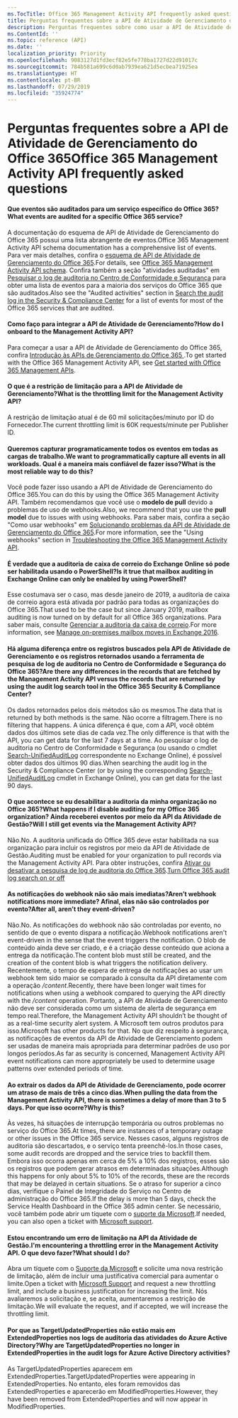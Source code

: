 ```yaml
---
ms.TocTitle: Office 365 Management Activity API frequently asked questions
title: Perguntas frequentes sobre a API de Atividade de Gerenciamento do Office 365
description: Perguntas frequentes sobre como usar a API de Atividade de Gerenciamento do Office 365
ms.ContentId: ''
ms.topic: reference (API)
ms.date: ''
localization_priority: Priority
ms.openlocfilehash: 9083127d1fd3ecf82e5fe778ba1727d22d91017c
ms.sourcegitcommit: 784b581a699c6d0ab7939ea621d5ecbea71925ea
ms.translationtype: HT
ms.contentlocale: pt-BR
ms.lasthandoff: 07/29/2019
ms.locfileid: "35924774"
---
```

# <a name="office-365-management-activity-api-frequently-asked-questions"></a><span data-ttu-id="69dfb-103">Perguntas frequentes sobre a API de Atividade de Gerenciamento do Office 365</span><span class="sxs-lookup"><span data-stu-id="69dfb-103">Office 365 Management Activity API frequently asked questions</span></span>

#### <a name="what-events-are-audited-for-a-specific-office-365-service"></a><span data-ttu-id="69dfb-104">Que eventos são auditados para um serviço específico do Office 365?</span><span class="sxs-lookup"><span data-stu-id="69dfb-104">What events are audited for a specific Office 365 service?</span></span>

<span data-ttu-id="69dfb-105">A documentação do esquema de API de Atividade de Gerenciamento do Office 365 possui uma lista abrangente de eventos.</span><span class="sxs-lookup"><span data-stu-id="69dfb-105">Office 365 Management Activity API schema documentation has a comprehensive list of events.</span></span> <span data-ttu-id="69dfb-106">Para ver mais detalhes, confira o [esquema de API de Atividade de Gerenciamento do Office 365](office-365-management-activity-api-schema.md).</span><span class="sxs-lookup"><span data-stu-id="69dfb-106">For details, see [Office 365 Management Activity API schema](office-365-management-activity-api-schema.md).</span></span> <span data-ttu-id="69dfb-107">Confira também a seção "atividades auditadas" em [Pesquisar o log de auditoria no Centro de Conformidade e Segurança](https://docs.microsoft.com/pt-BR/office365/securitycompliance/search-the-audit-log-in-security-and-compliance#audited-activities) para obter uma lista de eventos para a maioria dos serviços do Office 365 que são auditados.</span><span class="sxs-lookup"><span data-stu-id="69dfb-107">Also see the "Audited activities" section in [Search the audit log in the Security & Compliance Center](https://docs.microsoft.com/en-us/office365/securitycompliance/search-the-audit-log-in-security-and-compliance#audited-activities) for a list of events for most of the Office 365 services that are audited.</span></span>

#### <a name="how-do-i-onboard-to-the-management-activity-api"></a><span data-ttu-id="69dfb-108">Como faço para integrar a API de Atividade de Gerenciamento?</span><span class="sxs-lookup"><span data-stu-id="69dfb-108">How do I onboard to the Management Activity API?</span></span>

<span data-ttu-id="69dfb-109">Para começar a usar a API de Atividade de Gerenciamento do Office 365, confira [ Introdução às APIs de Gerenciamento do Office 365 ](get-started-with-office-365-management-apis.md).</span><span class="sxs-lookup"><span data-stu-id="69dfb-109">To get started with the Office 365 Management Activity API, see [Get started with Office 365 Management APIs](get-started-with-office-365-management-apis.md).</span></span>
 
#### <a name="what-is-the-throttling-limit-for-the--management-activity-api"></a><span data-ttu-id="69dfb-110">O que é a restrição de limitação para a API de Atividade de Gerenciamento?</span><span class="sxs-lookup"><span data-stu-id="69dfb-110">What is the throttling limit for the  Management Activity API?</span></span>

<span data-ttu-id="69dfb-111">A restrição de limitação atual é de 60 mil solicitações/minuto por ID do Fornecedor.</span><span class="sxs-lookup"><span data-stu-id="69dfb-111">The current throttling limit is 60K requests/minute per Publisher ID.</span></span> 

#### <a name="we-want-to-programmatically-capture-all-events-in-all-workloads-what-is-the-most-reliable-way-to-do-this"></a><span data-ttu-id="69dfb-112">Queremos capturar programaticamente todos os eventos em todas as cargas de trabalho.</span><span class="sxs-lookup"><span data-stu-id="69dfb-112">We want to programmatically capture all events in all workloads.</span></span> <span data-ttu-id="69dfb-113">Qual é a maneira mais confiável de fazer isso?</span><span class="sxs-lookup"><span data-stu-id="69dfb-113">What is the most reliable way to do this?</span></span>

<span data-ttu-id="69dfb-114">Você pode fazer isso usando a API de Atividade de Gerenciamento do Office 365.</span><span class="sxs-lookup"><span data-stu-id="69dfb-114">You can do this by using the Office 365 Management Activity API.</span></span> <span data-ttu-id="69dfb-115">Também recomendamos que você use o **modelo de pull** devido a problemas de uso de webhooks.</span><span class="sxs-lookup"><span data-stu-id="69dfb-115">Also, we recommend that you use the **pull model** due to issues with using webhooks.</span></span> <span data-ttu-id="69dfb-116">Para saber mais, confira a seção "Como usar webhooks" em [ Solucionando problemas da API de Atividade de Gerenciamento do Office 365](troubleshooting-the-office-365-management-activity-api.md#using-webhooks).</span><span class="sxs-lookup"><span data-stu-id="69dfb-116">For more information, see the "Using webhooks" section in [Troubleshooting the Office 365 Management Activity API](troubleshooting-the-office-365-management-activity-api.md#using-webhooks).</span></span>

#### <a name="is-it-true-that-mailbox-auditing-in-exchange-online-can-only-be-enabled-by-using-powershell"></a><span data-ttu-id="69dfb-117">É verdade que a auditoria de caixa de correio do Exchange Online só pode ser habilitada usando o PowerShell?</span><span class="sxs-lookup"><span data-stu-id="69dfb-117">Is it true that mailbox auditing in Exchange Online can only be enabled by using PowerShell?</span></span>

<span data-ttu-id="69dfb-118">Esse costumava ser o caso, mas desde janeiro de 2019, a auditoria de caixa de correio agora está ativada por padrão para todas as organizações do Office 365.</span><span class="sxs-lookup"><span data-stu-id="69dfb-118">That used to be the case but since January 2019, mailbox auditing is now turned on by default for all Office 365 organizations.</span></span> <span data-ttu-id="69dfb-119">Para saber mais, consulte [Gerenciar a auditoria da caixa de correio](https://docs.microsoft.com/office365/securitycompliance/enable-mailbox-auditing).</span><span class="sxs-lookup"><span data-stu-id="69dfb-119">For more information, see [Manage on-premises mailbox moves in Exchange 2016](https://docs.microsoft.com/office365/securitycompliance/enable-mailbox-auditing).</span></span>

#### <a name="are-there-any-differences-in-the-records-that-are-fetched-by-the-management-activity-api-versus-the-records-that-are-returned-by-using-the-audit-log-search-tool-in-the-office-365-security--compliance-center"></a><span data-ttu-id="69dfb-120">Há alguma diferença entre os registros buscados pela API de Atividade de Gerenciamento e os registros retornados usando a ferramenta de pesquisa de log de auditoria no Centro de Conformidade e Segurança do Office 365?</span><span class="sxs-lookup"><span data-stu-id="69dfb-120">Are there any differences in the records that are fetched by the Management Activity API versus the records that are returned by using the audit log search tool in the Office 365 Security & Compliance Center?</span></span>

<span data-ttu-id="69dfb-121">Os dados retornados pelos dois métodos são os mesmos.</span><span class="sxs-lookup"><span data-stu-id="69dfb-121">The data that is returned by both methods is the same.</span></span> <span data-ttu-id="69dfb-122">Não ocorre a filtragem.</span><span class="sxs-lookup"><span data-stu-id="69dfb-122">There is no filtering that happens.</span></span> <span data-ttu-id="69dfb-123">A única diferença é que, com a API, você obtém dados dos últimos sete dias de cada vez.</span><span class="sxs-lookup"><span data-stu-id="69dfb-123">The only difference is that with the API, you can get data for the last 7 days at a time.</span></span> <span data-ttu-id="69dfb-124">Ao pesquisar o log de auditoria no Centro de Conformidade e Segurança (ou usando o cmdlet [Search-UnifiedAuditLog](https://docs.microsoft.com/powershell/module/exchange/policy-and-compliance-audit/search-unifiedauditlog) correspondente no Exchange Online), é possível obter dados dos últimos 90 dias.</span><span class="sxs-lookup"><span data-stu-id="69dfb-124">When searching the audit log in the Security & Compliance Center (or by using the corresponding [Search-UnifiedAuditLog](https://docs.microsoft.com/powershell/module/exchange/policy-and-compliance-audit/search-unifiedauditlog) cmdlet in Exchange Online), you can get data for the last 90 days.</span></span> 

#### <a name="what-happens-if-i-disable-auditing-for-my-office-365-organization-will-i-still-get-events-via-the-management-activity-api"></a><span data-ttu-id="69dfb-125">O que acontece se eu desabilitar a auditoria da minha organização no Office 365?</span><span class="sxs-lookup"><span data-stu-id="69dfb-125">What happens if I disable auditing for my Office 365 organization?</span></span> <span data-ttu-id="69dfb-126">Ainda receberei eventos por meio da API da Atividade de Gestão?</span><span class="sxs-lookup"><span data-stu-id="69dfb-126">Will I still get events via the Management Activity API?</span></span>

<span data-ttu-id="69dfb-127">Não.</span><span class="sxs-lookup"><span data-stu-id="69dfb-127">No.</span></span> <span data-ttu-id="69dfb-128">A auditoria unificada do Office 365 deve estar habilitada na sua organização para incluir os registros por meio da API de Atividade de Gestão.</span><span class="sxs-lookup"><span data-stu-id="69dfb-128">Auditing must be enabled for your organization to pull records via the Management Activity API.</span></span> <span data-ttu-id="69dfb-129">Para obter instruções, confira [Ativar ou desativar a pesquisa de log de auditoria do Office 365](https://docs.microsoft.com/office365/securitycompliance/turn-audit-log-search-on-or-off).</span><span class="sxs-lookup"><span data-stu-id="69dfb-129">[Turn Office 365 audit log search on or off](https://docs.microsoft.com/office365/securitycompliance/turn-audit-log-search-on-or-off)</span></span>

#### <a name="arent-webhook-notifications-more-immediate-after-all-arent-they-event-driven"></a><span data-ttu-id="69dfb-130">As notificações do webhook não são mais imediatas?</span><span class="sxs-lookup"><span data-stu-id="69dfb-130">Aren’t webhook notifications more immediate?</span></span> <span data-ttu-id="69dfb-131">Afinal, elas não são controlados por evento?</span><span class="sxs-lookup"><span data-stu-id="69dfb-131">After all, aren’t they event-driven?</span></span>

<span data-ttu-id="69dfb-132">Não.</span><span class="sxs-lookup"><span data-stu-id="69dfb-132">No.</span></span> <span data-ttu-id="69dfb-133">As notificações do webhook não são controladas por evento, no sentido de que o evento dispara a notificação.</span><span class="sxs-lookup"><span data-stu-id="69dfb-133">Webhook notifications aren't event-driven in the sense that the event triggers the notification.</span></span> <span data-ttu-id="69dfb-134">O blob de conteúdo ainda deve ser criado, e é a criação desse conteúdo que aciona a entrega da notificação.</span><span class="sxs-lookup"><span data-stu-id="69dfb-134">The content blob must still be created, and the creation of the content blob is what triggers the notification delivery.</span></span> <span data-ttu-id="69dfb-135">Recentemente, o tempo de espera de entrega de notificações ao usar um webhook tem sido maior se comparado à consulta da API diretamente com a operação */content*.</span><span class="sxs-lookup"><span data-stu-id="69dfb-135">Recently, there have been longer wait times for notifications when using a webhook compared to querying the API directly with the */content* operation.</span></span> <span data-ttu-id="69dfb-136">Portanto, a API de Atividade de Gerenciamento não deve ser considerada como um sistema de alerta de segurança em tempo real.</span><span class="sxs-lookup"><span data-stu-id="69dfb-136">Therefore, the Management Activity API shouldn’t be thought of as a real-time security alert system.</span></span> <span data-ttu-id="69dfb-137">A Microsoft tem outros produtos para isso.</span><span class="sxs-lookup"><span data-stu-id="69dfb-137">Microsoft has other products for that.</span></span> <span data-ttu-id="69dfb-138">No que diz respeito à segurança, as notificações de eventos da API de Atividade de Gerenciamento podem ser usadas de maneira mais apropriada para determinar padrões de uso por longos períodos.</span><span class="sxs-lookup"><span data-stu-id="69dfb-138">As far as security is concerned, Management Activity API event notifications can more appropriately be used to determine usage patterns over extended periods of time.</span></span>

#### <a name="when-pulling-the-data-from-the-management-activity-api-there-is-sometimes-a-delay-of-more-than-3-to-5-days-why-is-this"></a><span data-ttu-id="69dfb-139">Ao extrair os dados da API de Atividade de Gerenciamento, pode ocorrer um atraso de mais de três a cinco dias.</span><span class="sxs-lookup"><span data-stu-id="69dfb-139">When pulling the data from the Management Activity API, there is sometimes a delay of more than 3 to 5 days.</span></span> <span data-ttu-id="69dfb-140">Por que isso ocorre?</span><span class="sxs-lookup"><span data-stu-id="69dfb-140">Why is this?</span></span>

<span data-ttu-id="69dfb-141">Às vezes, há situações de interrupção temporária ou outros problemas no serviço do Office 365.</span><span class="sxs-lookup"><span data-stu-id="69dfb-141">At times, there are instances of a temporary outage or other issues in the Office 365 service.</span></span> <span data-ttu-id="69dfb-142">Nesses casos, alguns registros de auditoria são descartados, e o serviço tenta preenchê-los.</span><span class="sxs-lookup"><span data-stu-id="69dfb-142">In those cases, some audit records are dropped and the service tries to backfill them.</span></span> <span data-ttu-id="69dfb-143">Embora isso ocorra apenas em cerca de 5% a 10% dos registros, esses são os registros que podem gerar atrasos em determinadas situações.</span><span class="sxs-lookup"><span data-stu-id="69dfb-143">Although this happens for only about 5% to 10% of the records, these are the records that may be delayed in certain situations.</span></span> <span data-ttu-id="69dfb-144">Se o atraso for superior a cinco dias, verifique o Painel de Integridade do Serviço no Centro de administração do Office 365.</span><span class="sxs-lookup"><span data-stu-id="69dfb-144">If the delay is more than 5 days, check the Service Health Dashboard in the Office 365 admin center.</span></span> <span data-ttu-id="69dfb-145">Se necessário, você também pode abrir um tíquete com o [suporte da Microsoft](https://support.office.com/article/contact-support-for-business-products-admin-help-32a17ca7-6fa0-4870-8a8d-e25ba4ccfd4b#ID0EAADAAA=online).</span><span class="sxs-lookup"><span data-stu-id="69dfb-145">If needed, you can also open a ticket with [Microsoft support](https://support.office.com/article/contact-support-for-business-products-admin-help-32a17ca7-6fa0-4870-8a8d-e25ba4ccfd4b#ID0EAADAAA=online).</span></span>

#### <a name="im-encountering-a-throttling-error-in-the-management-activity-api-what-should-i-do"></a><span data-ttu-id="69dfb-146">Estou encontrando um erro de limitação na API da Atividade de Gestão.</span><span class="sxs-lookup"><span data-stu-id="69dfb-146">I'm encountering a throttling error in the Management Activity API.</span></span> <span data-ttu-id="69dfb-147">O que devo fazer?</span><span class="sxs-lookup"><span data-stu-id="69dfb-147">What should I do?</span></span>

<span data-ttu-id="69dfb-148">Abra um tíquete com o [Suporte da Microsoft](https://support.office.com/article/contact-support-for-business-products-admin-help-32a17ca7-6fa0-4870-8a8d-e25ba4ccfd4b#ID0EAADAAA=online) e solicite uma nova restrição de limitação, além de incluir uma justificativa comercial para aumentar o limite.</span><span class="sxs-lookup"><span data-stu-id="69dfb-148">Open a ticket with [Microsoft Support](https://support.office.com/article/contact-support-for-business-products-admin-help-32a17ca7-6fa0-4870-8a8d-e25ba4ccfd4b#ID0EAADAAA=online) and request a new throttling limit, and include a business justification for increasing the limit.</span></span> <span data-ttu-id="69dfb-149">Nós avaliaremos a solicitação e, se aceita, aumentaremos a restrição de limitação.</span><span class="sxs-lookup"><span data-stu-id="69dfb-149">We will evaluate the request, and if accepted, we will increase the throttling limit.</span></span>

#### <a name="why-are-targetupdatedproperties-no-longer-in-extendedproperties-in-the-audit-logs-for-azure-active-directory-activities"></a><span data-ttu-id="69dfb-150">Por que as TargetUpdatedProperties não estão mais em ExtendedProperties nos logs de auditoria das atividades do Azure Active Directory?</span><span class="sxs-lookup"><span data-stu-id="69dfb-150">Why are TargetUpdatedProperties no longer in ExtendedProperties in the audit logs for Azure Active Directory activities?</span></span>

<span data-ttu-id="69dfb-151">As TargetUpdatedProperties aparecem em ExtendedProperties.</span><span class="sxs-lookup"><span data-stu-id="69dfb-151">TargetUpdatedProperties were appearing in ExtendedProperties.</span></span> <span data-ttu-id="69dfb-152">No entanto, eles foram removidos das ExtendedProperties e aparecerão em ModifiedProperties.</span><span class="sxs-lookup"><span data-stu-id="69dfb-152">However, they have been removed from ExtendedProperties and will now appear in ModifiedProperties.</span></span>
